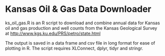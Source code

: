 # Kansas Oil &amp; Gas Data Downloader 

ks_oil_gas.R is an R script to download and combine annual data for Kansas oil and gas production and well counts from the Kansas Geological Survey at http://www.kgs.ku.edu/PRS/petro/state.html

The output is saved in a data frame and csv file in long format for ease of plotting in R. The script requires XLConnect, dplyr, tidyr and stringr.
